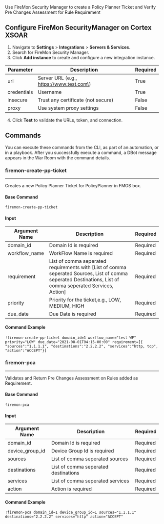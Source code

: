 Use FireMon Security Manager to create a Policy Planner Ticket and Verify Pre Changes Assessment for Rule Requirement

## Configure FireMon SecurityManager on Cortex XSOAR
 
1. Navigate to **Settings** > **Integrations** > **Servers & Services**.
2. Search for FireMon Security Manager.
3. Click **Add instance** to create and configure a new integration instance.
 
| **Parameter** | **Description** | **Required** |
| --- | --- | --- |
| url | Server URL \(e.g., <https://www.test.com\>) | True |
| credentials | Username | True |
| insecure | Trust any certificate \(not secure\) | False |
| proxy | Use system proxy settings | False |
 
4. Click **Test** to validate the URLs, token, and connection.

## Commands

You can execute these commands from the CLI, as part of an automation, or in a playbook.
After you successfully execute a command, a DBot message appears in the War Room with the command details.

### firemon-create-pp-ticket

***
Creates a new Policy Planner Ticket for PolicyPlanner in FMOS box.
 
#### Base Command
 
`firemon-create-pp-ticket`

#### Input
 
| **Argument Name** | **Description** | **Required** |
| --- | --- | --- |
| domain_id | Domain Id is required | Required | 
| workflow_name | WorkFlow Name is required | Required | 
| requirement | List of comma seperated requirements with [List of comma seperated Sources, List of comma seperated Destinations, List of comma seperated Services, Action] | Required | 
| priority | Priority for the ticket,e.g., LOW, MEDIUM, HIGH | Required | 
| due_date | Due Date is required | Required | 
 
#### Command Example

```!firemon-create-pp-ticket domain_id=1 worflow_name="test WF" priority="LOW" due_date="2021-08-01T04:15-00:00" requirement=[{​​​​​​​​"sources":"1.1.1.1", "destinations":"2.2.2.2", "services":"http, tcp", "action":"ACCEPT"}​​​​​​​​]```
 

### firemon-pca

***
Validates and Return Pre Changes Assessment on Rules added as Requirement.
 
#### Base Command
 
`firemon-pca`

#### Input
 
| **Argument Name** | **Description** | **Required** |
| --- | --- | --- |
| domain_id | Domain Id is required | Required | 
| device_group_id | Device Group Id is required | Required | 
| sources | List of comma seperated sources | Required | 
| destinations| List of comma seperated destinations | Required | 
| services | List of comma seperated services | Required | 
| action | Action is required | Required | 


 
#### Command Example

```!firemon-pca domain_id=1 device_group_id=1 sources="1.1.1.1" destinations="2.2.2.2" services="http" action="ACCEPT"```
 



